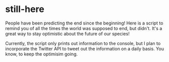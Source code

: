 # still-here
 People have been predicting the end since the beginning! Here is a script to remind you of all
 the times the world was supposed to end, but didn't. It's a great way to stay optimistic about
 the future of our species!

 Currently, the script only prints out information to the console, but I plan to incorporate
 the Twitter API to tweet out the information on a daily basis. You know, to keep the
 optimisim going.